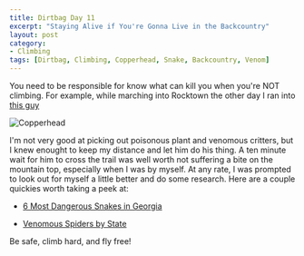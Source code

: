```yaml
---
title: Dirtbag Day 11
excerpt: "Staying Alive if You're Gonna Live in the Backcountry"
layout: post
category:
- Climbing
tags: [Dirtbag, Climbing, Copperhead, Snake, Backcountry, Venom]
---
```


You need to be responsible for know what can kill you when you're NOT climbing.  For example, while marching into Rocktown the other day I ran into [this guy](https://instagram.com/p/5-73McwDtW/?taken-by=southeastdirtbag)

![Copperhead](https://scontent.cdninstagram.com/hphotos-xfa1/t51.2885-15/s640x640/sh0.08/e35/11856698_1682268135342966_1782902657_n.jpg)

I'm not very good at picking out poisonous plant and venomous critters, but I knew enought to keep my distance and let him do his thing.  A ten minute wait for him to cross the trail was well worth not suffering a bite on the mountain top, especially when I was by myself. At any rate, I was prompted to look out for myself a little better and do some research.  Here are a couple quickies worth taking a peek at:

* [6 Most Dangerous Snakes in Georgia](http://www.gafollowers.com/6-dangerous-snakes-georgia/)

* [Venomous Spiders by State](http://www.venombyte.com/venom/spiders/venomous_spiders_by_state.asp)

Be safe, climb hard, and fly free!
